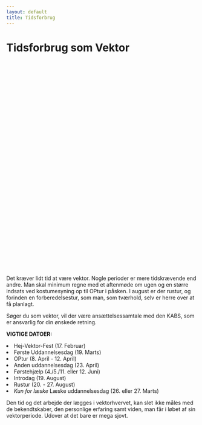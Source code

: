 ```yaml
---
layout: default
title: Tidsforbrug
---
```


<h1>Tidsforbrug som Vektor</h1>

<div id="poster-image" style="height: 550px; background-image: url('/static/img/magicalTime.gif');">
</div>

<p>
Det kræver lidt tid at være vektor. Nogle perioder er mere tidskrævende end andre. 
Man skal minimum regne med et aftenmøde om ugen og en større indsats ved kostumesyning op til OPtur i påsken.
I august er der rustur, og forinden en forberedelsestur, som man, som tværhold, selv er herre over at få planlagt.
</p>

<p>
Søger du som vektor, vil der være ansættelsessamtale med den KABS, som er ansvarlig for din ønskede retning.
</p>


<p>
<b>VIGTIGE DATOER:</b>
</p>

<li>Hej-Vektor-Fest (17. Februar)</li>
<li>Første Uddannelsesdag (19. Marts)</li>
<li>OPtur (8. April - 12. April)</li>
<li>Anden uddannelsesdag (23. April)</li>
<li>Førstehjælp (4./5./11. eller 12. Juni)</li>
<li>Introdag (19. August) </li>
<li>Rustur (20. - 27. August)</li>
<li><a style="font-style: italic;">Kun for læske </a>Læske uddannelsesdag (26. eller 27. Marts)</li>

<p>
Den tid og det arbejde der lægges i vektorhvervet, kan slet ikke måles med de bekendtskaber, den personlige erfaring samt viden, man får i løbet af sin vektorperiode. Udover at det bare er mega sjovt.
</p>
